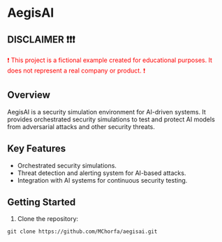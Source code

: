 # AegisAI

## DISCLAIMER ❗❗❗

<span style="color:red;">❗ This project is a fictional example created for educational purposes. It does not represent a real company or product. ❗</span>

## Overview
AegisAI is a security simulation environment for AI-driven systems. It provides orchestrated security simulations to test and protect AI models from adversarial attacks and other security threats.

## Key Features

- Orchestrated security simulations.
- Threat detection and alerting system for AI-based attacks.
- Integration with AI systems for continuous security testing.

## Getting Started

1. Clone the repository:

```shell
git clone https://github.com/MChorfa/aegisai.git
```
